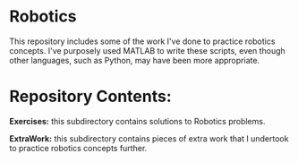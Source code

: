 # Robotics
This repository includes some of the work I've done to practice robotics concepts.
I've purposely used MATLAB to write these scripts, even though other languages, such as Python, may have been more appropriate.

# Repository Contents:

**Exercises:** this subdirectory contains solutions to Robotics problems.

**ExtraWork:** this subdirectory contains pieces of extra work that I undertook to practice robotics concepts further.
